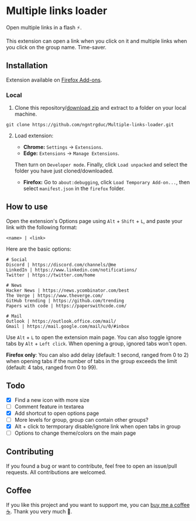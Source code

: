 # Multiple links loader
Open multiple links in a flash ⚡.

This extension can open a link when you click on it and multiple links when you click on the group name. Time-saver.

## Installation
Extension available on [Firefox Add-ons](https://addons.mozilla.org/en-US/firefox/addon/multiple-links-loader/).

### Local

1. Clone this repository/[download zip](https://github.com/ngntrgduc/Multiple-links-loader/archive/refs/heads/master.zip) and extract to a folder on your local machine.

```git
git clone https://github.com/ngntrgduc/Multiple-links-loader.git
```

2. Load extension:
   - **Chrome:**  `Settings` -> `Extensions`.
   - **Edge:**    `Extensions` -> `Manage Extensions`.

   Then turn on `Developer mode`. Finally, click `Load unpacked` and select the folder you have just cloned/downloaded.

   - **Firefox:** Go to `about:debugging`, click `Load Temporary Add-on...`, then select `manifest.json` in the `firefox` folder.

## How to use
Open the extension's Options page using `Alt` + `Shift` + `L`, and paste your link with the following format:

```
<name> | <link>
```

Here are the basic options:

```
# Social
Discord | https://discord.com/channels/@me
LinkedIn | https://www.linkedin.com/notifications/
Twitter | https://twitter.com/home

# News
Hacker News | https://news.ycombinator.com/best
The Verge | https://www.theverge.com/
GitHub trending | https://github.com/trending
Papers with code | https://paperswithcode.com/

# Mail
Outlook | https://outlook.office.com/mail/
Gmail | https://mail.google.com/mail/u/0/#inbox
```

Use `Alt` + `L` to open the extension main page. You can also toggle ignore tabs by `Alt` + `Left click`. When opening a group, ignored tabs won't open.

**Firefox only**: You can also add delay (default: 1 second, ranged from 0 to 2) when opening tabs if the number of tabs in the group exceeds the limit (default: 4 tabs, ranged from 0 to 99). 

## Todo
- [x] Find a new icon with more size
- [ ] Comment feature in textarea
- [x] Add shortcut to open options page
- [ ] More levels for group, group can contain other groups?
- [x] Alt + click to termporary disable/ignore link when open tabs in group
- [ ] Options to change theme/colors on the main page

## Contributing
If you found a bug or want to contribute, feel free to open an issue/pull requests. All contributions are welcomed.

## Coffee
If you like this project and you want to support me, you can [buy me a coffee :coffee:](https://ko-fi.com/ngntrgduc). Thank you very much 💖.
